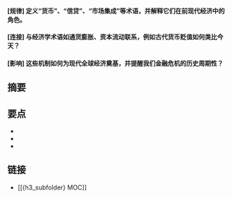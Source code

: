#### [规律] 定义“货币”、“信贷”、“市场集成”等术语，并解释它们在前现代经济中的角色。


#### [连接] 与经济学术语如通货膨胀、资本流动联系，例如古代货币贬值如何类比今天？


#### [影响] 这些机制如何为现代全球经济奠基，并提醒我们金融危机的历史周期性？


## 摘要


## 要点

- 
- 
- 

## 链接

- [[{h3_subfolder} MOC]]

